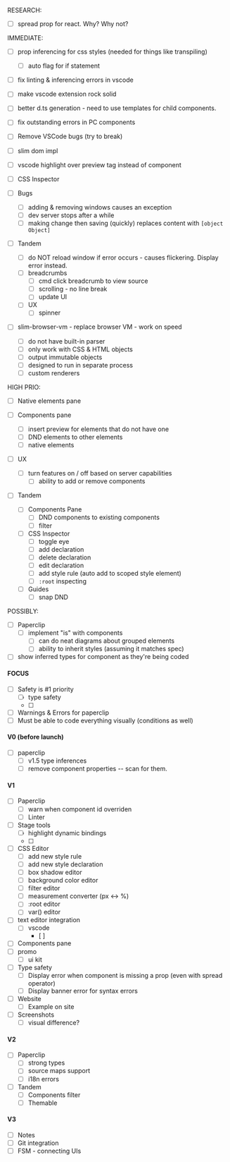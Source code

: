 RESEARCH:

- [ ] spread prop for react. Why? Why not?

IMMEDIATE:

- [ ] prop inferencing for css styles (needed for things like transpiling)
  - [ ] auto flag for if statement
- [ ] fix linting & inferencing errors in vscode
- [ ] make vscode extension rock solid
- [ ] better d.ts generation - need to use templates for child components.

- [ ] fix outstanding errors in PC components
- [ ] Remove VSCode bugs (try to break)
- [ ] slim dom impl
- [ ] vscode highlight over preview tag instead of component

- [ ] CSS Inspector

- [ ] Bugs
  - [ ] adding & removing windows causes an exception
  - [ ] dev server stops after a while
  - [ ] making change then saving (quickly) replaces content with `[object Object]`
  
- [ ] Tandem
  - [ ] do NOT reload window if error occurs - causes flickering. Display error instead.
  - [ ] breadcrumbs
    - [ ] cmd click breadcrumb to view source
    - [ ] scrolling - no line break
    - [ ] update UI
  - [ ] UX
    - [ ] spinner 

- [ ] slim-browser-vm - replace browser VM - work on speed
  - [ ] do not have built-in parser
  - [ ] only work with CSS & HTML objects
  - [ ] output immutable objects
  - [ ] designed to run in separate process
  - [ ] custom renderers

HIGH PRIO:

- [ ] Native elements pane

- [ ] Components pane
    - [ ] insert preview for elements that do not have one
  - [ ] DND elements to other elements
  - [ ] native elements

- [ ] UX
  - [ ] turn features on / off based on server capabilities
    - [ ] ability to add or remove components

- [ ] Tandem
  - [ ] Components Pane
    - [ ] DND components to existing components
    - [ ] filter
  - [ ] CSS Inspector
    - [ ] toggle eye
    - [ ] add declaration
    - [ ] delete declaration
    - [ ] edit declaration
    - [ ] add style rule (auto add to scoped style element)
    - [ ] `:root` inspecting
  - [ ] Guides
    - [ ] snap DND

POSSIBLY:

- [ ] Paperclip
  - [ ] implement "is" with components
    - [ ] can do neat diagrams about grouped elements
    - [ ] ability to inherit styles (assuming it matches spec)

- [ ] show inferred types for component as they're being coded

#### FOCUS

- [ ] Safety is #1 priority
  - [ ] type safety
  - [ ] 
- [ ] Warnings & Errors for paperclip
- [ ] Must be able to code everything visually (conditions as well)

#### V0 (before launch)

- [ ] paperclip
  - [ ] v1.5 type inferences
  - [ ] remove component properties -- scan for them.

#### V1

- [ ] Paperclip
  - [ ] warn when component id overriden
  - [ ] Linter
- [ ] Stage tools
  - [ ] highlight dynamic bindings
  - [ ] 
- [ ] CSS Editor
  - [ ] add new style rule
  - [ ] add new style declaration
  - [ ] box shadow editor
  - [ ] background color editor
  - [ ] filter editor
  - [ ] measurement converter (px <-> %)
  - [ ] :root editor
  - [ ] var() editor
- [ ] text editor integration
  - [ ] vscode
    - [ ] 
- [ ] Components pane
- [ ] promo
  - [ ] ui kit 
- [ ] Type safety
  - [ ] Display error when component is missing a prop (even with spread operator)
  - [ ] Display banner error for syntax errors
- [ ] Website
  - [ ] Example on site
- [ ] Screenshots
  - [ ] visual difference?

#### V2

- [ ] Paperclip 
  - [ ] strong types
  - [ ] source maps support
  - [ ] i18n errors

- [ ] Tandem
  - [ ] Components filter
  - [ ] Themable

#### V3

- [ ] Notes
- [ ] Git integration
- [ ] FSM - connecting UIs